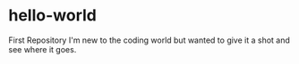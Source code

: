 # hello-world
First Repository
I'm new to the coding world but wanted to give it a shot and see where it goes.
